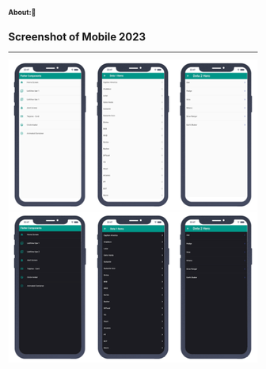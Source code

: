 **About:📱**

Screenshot of Mobile 2023
-
---

<!--Mockup-->  
  <div>
    <img src="/assets/img/lightMode.png" alt="">
  </div>
<!-- Dack Mode -->
  <div>
    <img src="/assets/img/darkMode.png" alt="">
  </div>
  <!-- Gif -->
  <div>
    <img src="/assets/img/allMode.gif" alt="">
  </div>  
<!-- Comida -->
<!-- 
@bastndev🖤
🙇‍♂️🎤⬇️
-->